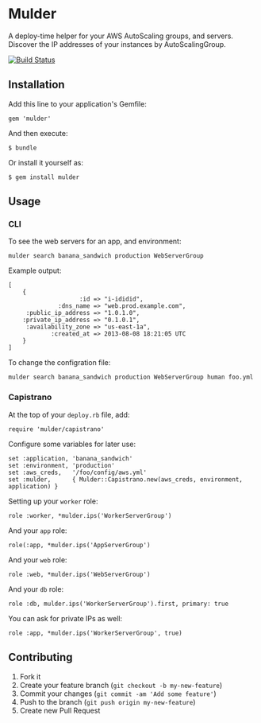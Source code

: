 # Mulder

A deploy-time helper for your AWS AutoScaling groups, and servers. Discover the IP addresses of your instances by AutoScalingGroup.

[![Build Status](https://travis-ci.org/shopkeep/mulder.png?branch=master)](https://travis-ci.org/shopkeep/mulder)

## Installation

Add this line to your application's Gemfile:

    gem 'mulder'

And then execute:

    $ bundle

Or install it yourself as:

    $ gem install mulder

## Usage

### CLI

To see the web servers for an app, and environment:

    mulder search banana_sandwich production WebServerGroup

Example output:

    [
        {
                        :id => "i-ididid",
                  :dns_name => "web.prod.example.com",
         :public_ip_address => "1.0.1.0",
        :private_ip_address => "0.1.0.1",
         :availability_zone => "us-east-1a",
                :created_at => 2013-08-08 18:21:05 UTC
        }
    ]

To change the configration file:

    mulder search banana_sandwich production WebServerGroup human foo.yml

### Capistrano

At the top of your `deploy.rb` file, add:

    require 'mulder/capistrano'

Configure some variables for later use:

    set :application, 'banana_sandwich'
    set :environment, 'production'
    set :aws_creds,   '/foo/config/aws.yml'
    set :mulder,      { Mulder::Capistrano.new(aws_creds, environment, application) }

Setting up your `worker` role:

    role :worker, *mulder.ips('WorkerServerGroup')

And your `app` role:

    role(:app, *mulder.ips('AppServerGroup')

And your `web` role:

    role :web, *mulder.ips('WebServerGroup')

And your `db` role:

    role :db, mulder.ips('WorkerServerGroup').first, primary: true

You can ask for private IPs as well:

    role :app, *mulder.ips('WorkerServerGroup', true)

## Contributing

1. Fork it
2. Create your feature branch (`git checkout -b my-new-feature`)
3. Commit your changes (`git commit -am 'Add some feature'`)
4. Push to the branch (`git push origin my-new-feature`)
5. Create new Pull Request
